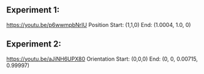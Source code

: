 ## Experiment 1: 
https://youtu.be/p6wwmpbNrIU
Position
Start: (1,1,0)
End: (1.0004, 1.0, 0)

## Experiment 2:
https://youtu.be/aJiNH6UPX80
Orientation
Start: (0,0,0)
End: (0, 0, 0.00715, 0.99997)
